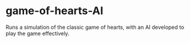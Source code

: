 # game-of-hearts-AI
Runs a simulation of the classic game of hearts, with an AI developed to play the game effectively.
